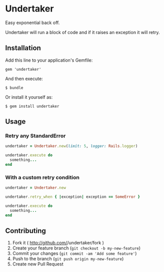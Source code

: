# Undertaker

Easy exponential back off.

Undertaker will run a block of code and if it raises an exception it will
retry.

## Installation

Add this line to your application's Gemfile:

    gem 'undertaker'

And then execute:

    $ bundle

Or install it yourself as:

    $ gem install undertaker

## Usage

### Retry any StandardError

```ruby
undertaker = Undertaker.new(limit: 5, logger: Rails.logger)

undertaker.execute do
  something...
end
```

### With a custom retry condition

```ruby
undertaker = Undertaker.new

undertaker.retry_when { |exception| exception == SomeError }

undertaker.execute do
  something...
end
```

## Contributing

1. Fork it ( http://github.com/<my-github-username>/undertaker/fork )
2. Create your feature branch (`git checkout -b my-new-feature`)
3. Commit your changes (`git commit -am 'Add some feature'`)
4. Push to the branch (`git push origin my-new-feature`)
5. Create new Pull Request
